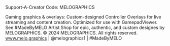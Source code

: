 Support-A-Creator Code: MELOGRAPHICS

Gaming graphics & overlays: Custom-designed Controller Overlays for live streaming and content creation. Optimized for use with GamepadViewer.
See #MadeByMELO Artist Shop for epic, authentic, and custom designes by MELOGRAPHICS. 
© 2024 MELOGRAPHICS. All rights reserved. 
www.melo.graphics | @melographics1 | #MadeByMELO
